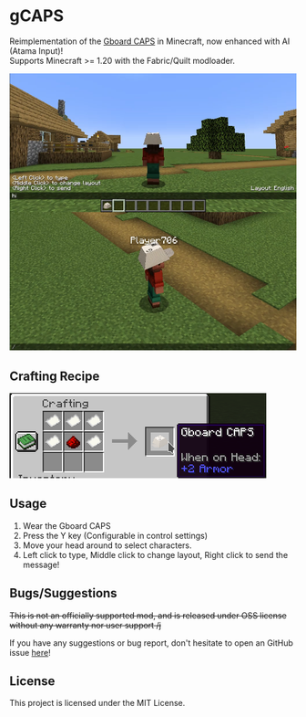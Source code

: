 # gCAPS
Reimplementation of the [Gboard CAPS](https://landing.google.co.jp/caps/) in Minecraft, now enhanced with AI (Atama Input)!  
Supports Minecraft >= 1.20 with the Fabric/Quilt modloader.

![User interface of Atama Input, and the look of the caps from the side](Assets/thumbnail.png)

## Crafting Recipe
![Crafting recipe of the Gboard CAPS. 1st row: 3 Paper. 2nd row: 1 paper, 1 redstone, 1 paper. 3rd row: empty](Assets/recipe1.png)

## Usage
1. Wear the Gboard CAPS
2. Press the Y key (Configurable in control settings)
3. Move your head around to select characters.
4. Left click to type, Middle click to change layout, Right click to send the message!

## Bugs/Suggestions
~~This is not an officially supported mod, and is released under OSS license without any warranty nor user support /j~~

If you have any suggestions or bug report, don't hesitate to open an GitHub issue [here](https://github.com/Kenny-Hui/gcaps-fabric/issues)!
## License
This project is licensed under the MIT License.